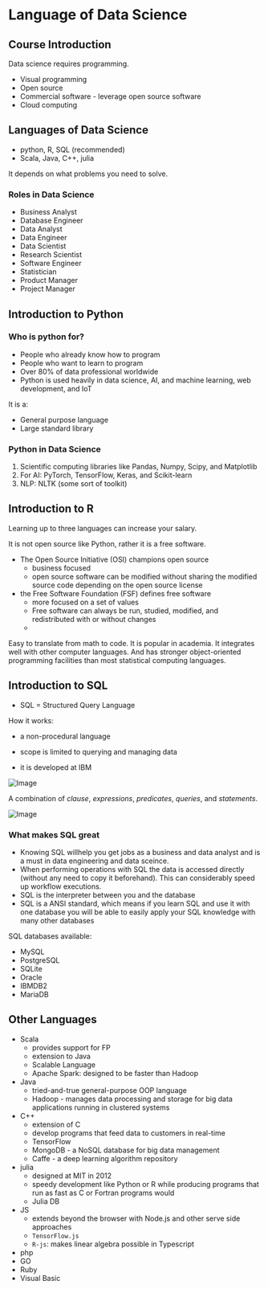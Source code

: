 # Language of Data Science
## Course Introduction
Data science requires programming. 

+ Visual programming
+ Open source 
+ Commercial software - leverage open source software
+ Cloud computing 

## Languages of Data Science
+ python, R, SQL (recommended)
+ Scala, Java, C++, julia

It depends on what problems you need to solve. 

### Roles in Data Science
+ Business Analyst
+ Database Engineer
+ Data Analyst
+ Data Engineer
+ Data Scientist
+ Research Scientist
+ Software Engineer
+ Statistician
+ Product Manager
+ Project Manager

## Introduction to Python
### Who is python for?
+ People who already know how to program
+ People who want to learn to program
+ Over 80% of data professional worldwide
+ Python is used heavily in data science, AI, and machine learning, web development, and IoT 

It is a:

+ General purpose language 
+ Large standard library

### Python in Data Science
1. Scientific computing libraries like Pandas, Numpy, Scipy, and Matplotlib
2. For AI: PyTorch, TensorFlow, Keras, and Scikit-learn
3. NLP: NLTK (some sort of toolkit)

## Introduction to R 
Learning up to three languages can increase your salary.

It is not open source like Python, rather it is a free software.

+ The Open Source Initiative (OSI) champions open source
    + business focused
    + open source software can be modified without sharing the modified source code depending on the open source license
+ the Free Software Foundation (FSF) defines free software
    + more focused on a set of values
    + Free software can always be run, studied, modified, and redistributed with or without changes
    + 

Easy to translate from math to code. It is popular in academia. It integrates well with other computer languages. And has stronger object-oriented programming facilities than most statistical computing languages. 

## Introduction to SQL
+ SQL = Structured Query Language

How it works:  
+ a non-procedural language
+ scope is limited to querying and managing data

+ it is developed at IBM

![Image](https://i.imgur.com/Rtt45NC.png)

A combination of *clause*, *expressions*, *predicates*, *queries*, and *statements*.

![Image](https://i.imgur.com/PWbjmgi.png)

### What makes SQL great
+ Knowing SQL willhelp you get jobs as a business and data analyst and is a must in data engineering and data sceince.
+ When performing operations with SQL the data is accessed directly (without any need to copy it beforehand). This can considerably speed up workflow executions.
+ SQL is the interpreter between you and the database
+ SQL is a ANSI standard, which means if you learn SQL and use it with one database you will be able to easily apply your SQL knowledge with many other databases

SQL databases available:  
+ MySQL
+ PostgreSQL
+ SQLite
+ Oracle
+ IBMDB2
+ MariaDB

## Other Languages
+ Scala
    + provides support for FP
    + extension to Java
    + Scalable Language
    + Apache Spark: designed to be faster than Hadoop
+ Java 
    + tried-and-true general-purpose OOP language
    + Hadoop - manages data processing and storage for big data applications running in clustered systems
+ C++ 
    + extension of C
    + develop programs that feed data to customers in real-time
    + TensorFlow
    + MongoDB - a NoSQL database for big data management
    + Caffe - a deep learning algorithm repository
+ julia
    + designed at MIT in 2012
    + speedy development like Python or R while producing programs that run as fast as C or Fortran programs would
    + Julia DB
+ JS
    + extends beyond the browser with Node.js and other serve side approaches
    + `TensorFlow.js`
    + `R-js`: makes linear algebra possible in Typescript
+ php
+ GO
+ Ruby
+ Visual Basic
